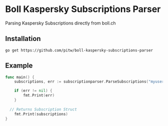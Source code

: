 # Boll Kaspersky Subscriptions Parser

Parsing Kaspersky Subscriptions directly from boll.ch


## Installation

```
go get https://github.com/pitw/boll-kaspersky-subscriptions-parser
```

## Example

```go
func main() {
	subscriptions, err := subscriptionparser.ParseSubscriptions("myuser", "mypsupersecretpassword")

	if (err != nil) {
		fmt.Print(err)
	}
  
  // Returns Subscription Struct
	fmt.Print(subscriptions)
}
```
